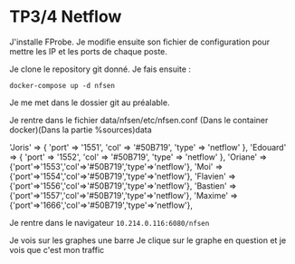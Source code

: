 # TP3/4 Netflow

J'installe FProbe. Je modifie ensuite son fichier de configuration pour mettre les IP et les ports de chaque poste.

Je clone le repository git donné. Je fais ensuite : 

```docker-compose up -d nfsen```

Je me met dans le dossier git au préalable.

Je rentre dans le fichier data/nfsen/etc/nfsen.conf (Dans le container docker)(Dans la partie %sources)data

'Joris' => { 'port' => '1551', 'col' => '#50B719', 'type' => 'netflow' },
'Edouard' => { 'port' => '1552', 'col' => '#50B719', 'type' => 'netflow' },
'Oriane' => {'port'=>'1553','col'=>'#50B719','type'=>'netflow'},
'Moi' => {'port'=>'1554','col'=>'#50B719','type'=>'netflow'},
'Flavien' => {'port'=>'1556','col'=>'#50B719','type'=>'netflow'},
'Bastien' => {'port'=>'1557','col'=>'#50B719','type'=>'netflow'},
'Maxime' => {'port'=>'1666','col'=>'#50B719','type'=>'netflow'},
 
Je rentre dans le navigateur ```10.214.0.116:6080/nfsen```

Je vois sur les graphes une barre 
Je clique sur le graphe en question et je vois que c'est mon traffic
